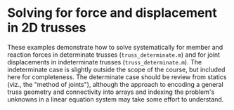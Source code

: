 # Solving for force and displacement in 2D trusses
These examples demonstrate how to solve systematically for member and reaction forces in determinate trusses (`truss_determinate.m`) and for joint displacements in indeterminate trusses (`truss_determinate.m`).  The indeterminate case is slightly outside the scope of the course, but included here for completeness.  The determinate case should be review from statics (viz., the "method of joints"), although the approach to encoding a general truss geometry and connectivity into arrays and indexing the problem's unknowns in a linear equation system may take some effort to understand.